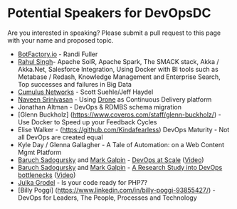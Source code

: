 # Potential Speakers for DevOpsDC

Are you interested in speaking?  Please submit a pull request to this page with your name and proposed topic.

* [BotFactory.io](http://botfactory.io/) - Randi Fuller
* [Rahul Singh](http://www.slideshare.net/AnantCorp/presentations)-
  Apache SolR, Apache Spark, The SMACK stack,
  Akka / Akka.Net, Salesforce Integration, Using Docker with BI tools such as Metabase / Redash,
  Knowledge Management and Enterprise Search,
  Top successes and failures in Big Data
* [Cumulus Networks](https://cumulusnetworks.com/) - Scott Suehle/Jeff Haydel
* [Naveen Srinivasan](https://github.com/naveensrinivasan) - Using [Drone](https://github.com/drone/drone) as Continuous Delivery platform
* Jonathan Altman - DevOps & RDMBS schema migration
* [Glenn Buckholz] (https://www.coveros.com/staff/glenn-buckholz/) - Use Docker to Speed up your Feedback Cycles
* Elise Walker - (https://github.com/Kindafearless) DevOps Maturity - Not all DevOps are created equal
* Kyle Day / Glenna Gallagher - A Tale of Automation: on a Web Content Mgmt Platform  
* [Baruch Sadogursky](https://www.papercall.io/speakers/jbaruch) and [Mark Galpin](https://www.linkedin.com/in/magalpin/) - [DevOps at Scale](https://www.papercall.io/speakers/jbaruch/speaker_talks/4315-devops-scale-greek-tragedy-in-3-acts) ([Video](https://www.youtube.com/watch?v=eg6gqvUFh6Q&index=10&list=PLY0Zjn5rFo4PsOm9I42tnCQhC5s1gQOVW))
* [Baruch Sadogursky](https://www.papercall.io/speakers/jbaruch) and [Mark Galpin](https://www.linkedin.com/in/magalpin/) - [A Research Study into DevOps bottlenecks](https://www.papercall.io/speakers/jbaruch/speaker_talks/13863-a-research-study-into-devops-bottlenecks) ([Video](https://www.youtube.com/watch?v=XPcOoI8UK08&index=2&list=PLY0Zjn5rFo4PsOm9I42tnCQhC5s1gQOVW))
* [Julka Grodel](https://github.com/julka) - Is your code ready for PHP7?
* [Billy Poggi] (https://www.linkedin.com/in/billy-poggi-93855427/) - DevOps for Leaders, The People, Processes and Technology
